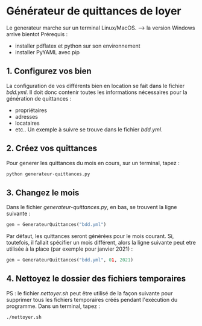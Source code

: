 # Générateur de quittances de loyer
Le generateur marche sur un terminal Linux/MacOS.
--> la version Windows arrive bientot
Prérequis  :
- installer pdflatex et python sur son environnement
- installer PyYAML avec pip

## 1. Configurez vos bien
La configuration de vos différents bien en location se fait dans le fichier *bdd.yml*.
Il doit donc contenir toutes les informations nécessaires pour la génération de quittances :
- propriétaires
- adresses
- locataires
- etc..
Un exemple à suivre se trouve dans le fichier *bdd.yml*.

## 2. Créez vos quittances
Pour generer les quittances du mois en cours, sur un terminal, tapez :
```python
python generateur-quittances.py
```

## 3. Changez le mois
Dans le fichier *generateur-quittances.py*, en bas, se trouvent la ligne suivante :
```python
gen = GenerateurQuittances("bdd.yml")
```
Par défaut, les quittances seront générées pour le mois courant.
Si, toutefois, il fallait spécifier un mois différent, alors la ligne suivante peut etre utilisée à la place (par exemple pour janvier 2021) :
```python
gen = GenerateurQuittances("bdd.yml", 01, 2021)
```

## 4. Nettoyez le dossier des fichiers temporaires
PS : le fichier *nettoyer.sh* peut être utilisé de la façon suivante pour supprimer tous les fichiers temporaires créés pendant l'exécution du programme.
Dans un terminal, tapez :
```shell
./nettoyer.sh
```
